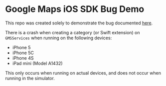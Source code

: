 # Google Maps iOS SDK Bug Demo

This repo was created solely to demonstrate the bug documented [here](https://code.google.com/p/gmaps-api-issues/issues/detail?id=9000.).

There is a crash when creating a category (or Swift extension) on `GMSServices` when running on the following devices:

- iPhone 5
- iPhone 5C
- iPhone 4S
- iPad mini (Model A1432)

This only occurs when running on actual devices, and does not occur when running in the simulator.
